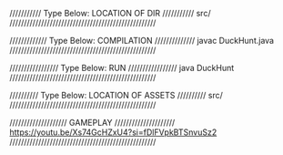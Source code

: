 /////////// Type Below: LOCATION OF DIR ///////////
src/
///////////////////////////////////////////////////


///////////// Type Below: COMPILATION //////////////
javac DuckHunt.java
///////////////////////////////////////////////////


///////////////// Type Below: RUN /////////////////
java DuckHunt
///////////////////////////////////////////////////


////////// Type Below: LOCATION OF ASSETS //////////
src/
///////////////////////////////////////////////////


//////////////////// GAMEPLAY /////////////////////
https://youtu.be/Xs74GcHZxU4?si=fDlFVpkBTSnvuSz2
///////////////////////////////////////////////////
